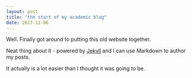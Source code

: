```yaml
---
layout: post
title: "the start of my academic blog"
date: 2017-11-06
---
```


Well. Finally got around to putting this old website together.

Neat thing about it - powered by [Jekyll](http://jekyllrb.com) and I can use Markdown to author my posts.

It actually is a lot easier than I thought it was going to be.
